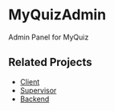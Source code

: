 # MyQuizAdmin
Admin Panel for MyQuiz 

## Related Projects
- [Client](https://github.com/TitanNano/MYQuizClient)
- [Supervisor](https://github.com/TitanNano/MYQuizSupervisor)
- [Backend](https://github.com/Kulu-M/MyQuizBackend)
